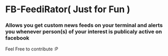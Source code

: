 # FB-FeediRator( Just for Fun )

### Allows you get custom news feeds on your terminal and alerts you whenever person(s) of your interest is publicaly active on facebook

Feel Free to contribute :P
